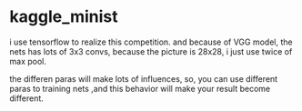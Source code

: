 # kaggle_minist
i use tensorflow to realize this competition. and because of VGG model, the nets has lots of 3x3 convs, because the picture is 28x28, i just use twice of max pool.

the differen paras will make lots of influences, so, you can use different paras to training nets ,and this behavior will make your result become different. 
